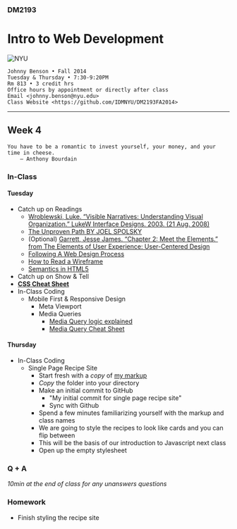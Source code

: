 ### DM2193

# Intro to Web Development

![NYU](http://j-hnnybens-n.com/capture/imami.png)

    Johnny Benson • Fall 2014
    Tuesday & Thursday • 7:30-9:20PM
    Rm 813 • 3 credit hrs
    Office hours by appointment or directly after class
    Email <johnny.benson@nyu.edu>
    Class Website <https://github.com/IDMNYU/DM2193FA2014>

---

## Week 4

    You have to be a romantic to invest yourself, your money, and your time in cheese.
        — Anthony Bourdain

### In-Class

#### Tuesday
* Catch up on Readings
  * [Wroblewski, Luke. “Visible Narratives: Understanding Visual Organization.” LukeW Interface Designs. 2003. (21 Aug. 2008)](http://www.lukew.com/resources/articles/visible_narratives.html)
  * [The Unproven Path BY JOEL SPOLSKY](http://www.inc.com/magazine/20081101/how-hard-could-it-be-the-unproven-path.html)
  * (Optional) [Garrett, Jesse James. “Chapter 2: Meet the Elements.” from The Elements of User Experience: User-Centered Design](http://www.jjg.net/elements/pdf/elements_ch02.pdf)
  * [Following A Web Design Process](http://www.smashingmagazine.com/2011/06/22/following-a-web-design-process)
  * [How to Read a Wireframe](http://blog.fuzzymath.com/wp-content/uploads/2011/07/Fuzzy-Math-How-to-read-a-wireframe.pdf)
  * [Semantics in HTML5](http://alistapart.com/article/semanticsinhtml5)
* Catch up on Show & Tell
* **[CSS Cheat Sheet](http://coding.smashingmagazine.com/wp-content/uploads/images/css3-cheat-sheet/css3-cheat-sheet.pdf)**
* In-Class Coding
  * Mobile First & Responsive Design
    * Meta Viewport
    * Media Queries
      * [Media Query logic explained](http://css-tricks.com/logic-in-media-queries)
      * [Media Query Cheat Sheet](http://mac-blog.org.ua/css-3-media-queries-cheat-sheet)


#### Thursday
* In-Class Coding
  * Single Page Recipe Site
    * Start fresh with a *copy* of [my markup](./johnny/recipe_site_singlepage/)
    * *Copy* the folder into your directory
    * Make an initial commit to GitHub
      * "My initial commit for single page recipe site"
      * Sync with Github
    * Spend a few minutes familiarizing yourself with the markup and class names
    * We are going to style the recipes to look like cards and you can flip between
    * This will be the basis of our introduction to Javascript next class
    * Open up the empty stylesheet

### Q + A
*10min at the end of class for any unanswers questions*

### Homework
* Finish styling the recipe site
